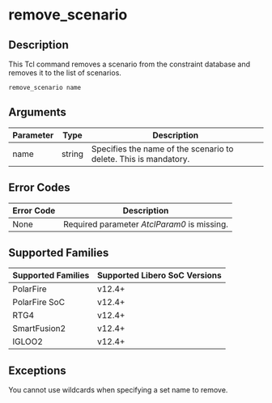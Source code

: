 # remove_scenario

## Description 

This Tcl command removes a scenario from the constraint database and removes it to the list of scenarios.

```
remove_scenario name
```

## Arguments 

|Parameter|Type|Description|
|---------|----|-----------|
|name|string|Specifies the name of the scenario to delete. This is mandatory.|

## Error Codes 

|Error Code|Description|
|----------|-----------|
|None|Required parameter _AtclParam0_ is missing.|

## Supported Families 

|Supported Families|Supported Libero SoC Versions|
|------------------|-----------------------------|
|PolarFire|v12.4+|
|PolarFire SoC|v12.4+|
|RTG4|v12.4+|
|SmartFusion2|v12.4+|
|IGLOO2|v12.4+|

## Exceptions 

You cannot use wildcards when specifying a set name to remove.

